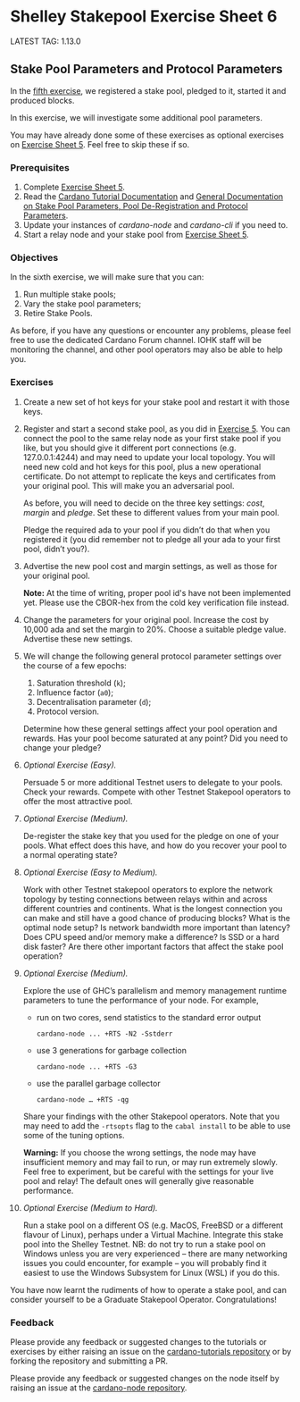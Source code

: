 # Shelley Stakepool Exercise Sheet 6

LATEST TAG: 1.13.0

## Stake Pool Parameters and Protocol Parameters

In the [fifth exercise](Exercise-5.md),
we registered a stake pool, pledged to it, started it and produced blocks.

In this exercise, we will investigate some additional pool parameters.

You may have already done some of these exercises as optional exercises on
[Exercise Sheet 5](Exercise-5.md). Feel free to skip these if so.

### Prerequisites

1. 	Complete [Exercise Sheet 5](Exercise-5.md).
2. 	Read the
    [Cardano Tutorial Documentation](https://github.com/input-output-hk/cardano-tutorials)
    and [General Documentation on Stake Pool Parameters, Pool De-Registration and Protocol Parameters](https://testnets.cardano.org).
4. 	Update your instances of *cardano-node* and *cardano-cli* if you need to.
5. 	Start a relay node and your stake pool from [Exercise Sheet 5](Exercise-5.md).

### Objectives

In the sixth exercise, we will make sure that you can:

1. 	Run multiple stake pools;
2. 	Vary the stake pool parameters;
3. 	Retire Stake Pools.

As before, if you have any questions or encounter any problems, please feel free to use the dedicated Cardano Forum channel.  IOHK staff will be monitoring the channel, and other pool operators may also be able to help you.


### Exercises

1. 	Create a new set of hot keys for your stake pool and restart it with those keys.

2. 	Register and start a second stake pool, as you did in [Exercise 5](Exercise-5.md).
    You can connect the pool to the same relay node as your first stake pool if you like,
    but you should give it different port connections (e.g. 127.0.0.1:4244)
    and may need to update your local topology.
    You will need new cold and hot keys for this pool, plus a new operational certificate.
    Do not attempt to replicate the keys and certificates from your original pool.
    This will make you an adversarial pool.

    As before, you will need to decide on the three key settings: *cost*, *margin* and *pledge*.
    Set these to different values from your main pool.

    Pledge the required ada to your pool if you didn’t do that when you registered it
    (you did remember not to pledge all your ada to your first pool, didn’t you?).

3. 	Advertise the new pool cost and margin settings,
    as well as those for your original pool.

    __Note:__ At the time of writing, proper pool id's have not been implemented yet.
    Please use the CBOR-hex from the cold key verification file instead.

4. 	Change the parameters for your original pool.
    Increase the cost by 10,000 ada and set the margin to 20%.
    Choose a suitable pledge value.
    Advertise these new settings.

5. 	We will change the following general protocol parameter settings over the course of a few epochs:

    1.  Saturation threshold (`k`);
    2.  Influence factor (`a0`);
    3.  Decentralisation parameter (`d`);
    4.  Protocol version.

    Determine how these general settings affect your pool operation and rewards.
    Has your pool become saturated at any point?
    Did you need to change your pledge?

6.  _Optional Exercise (Easy)._

    Persuade 5 or more additional Testnet users to delegate to your pools.
    Check your rewards.
    Compete with other Testnet Stakepool operators to offer the most attractive pool.

7. 	_Optional Exercise (Medium)._

    De-register the stake key that you used for the pledge on one of your pools.
    What effect does this have, and how do you recover your pool to a normal operating state?

8. 	_Optional Exercise (Easy to Medium)._

    Work with other Testnet stakepool operators to explore the network topology
    by testing connections between relays within and across different countries and continents.
    What is the longest connection you can make and still have a good chance of producing blocks?
    What is the optimal node setup? Is network bandwidth more important than latency?
    Does CPU speed and/or memory make a difference?
    Is SSD or a hard disk faster?
    Are there other important factors that affect the stake pool operation?

9. 	_Optional Exercise (Medium)._

    Explore the use of GHC’s parallelism and memory management runtime parameters
    to tune the performance of your node. For example,

    -   run on two cores, send statistics to the standard error output

            cardano-node ... +RTS -N2 -Sstderr

    -   use 3 generations for garbage collection

            cardano-node ... +RTS -G3

    -   use the parallel garbage collector

            cardano-node … +RTS -qg

    Share your findings with the other Stakepool operators.
    Note that you may need to add the `-rtsopts` flag to the `cabal install`
    to be able to use some of the tuning options.

    __Warning:__ If you choose the wrong settings,
    the node may have insufficient memory and may fail to run, or may run extremely slowly.
    Feel free to experiment, but be careful with the settings for your live pool and relay!
    The default ones will generally give reasonable performance.

10. _Optional Exercise (Medium to Hard)._

    Run a stake pool on a different OS (e.g. MacOS, FreeBSD or a different flavour of Linux),
    perhaps under a Virtual Machine.
    Integrate this stake pool into the Shelley Testnet.
    NB: do not try to run a stake pool on Windows unless you are very experienced –
    there are many networking issues you could encounter, for example –
    you will probably find it easiest to use the Windows Subsystem for Linux (WSL) if you do this.


You have now learnt the rudiments of how to operate a stake pool,
and can consider yourself to be a Graduate Stakepool Operator.
Congratulations!


### Feedback

Please provide any feedback or suggested changes to the tutorials or exercises by either raising an issue on the [cardano-tutorials repository](https://github.com/input-output-hk/cardano-tutorials) or by forking the repository and submitting a PR.

Please provide any feedback or suggested changes on the node itself by raising an issue at the [cardano-node repository](https://github.com/input-output-hk/cardano-node).
